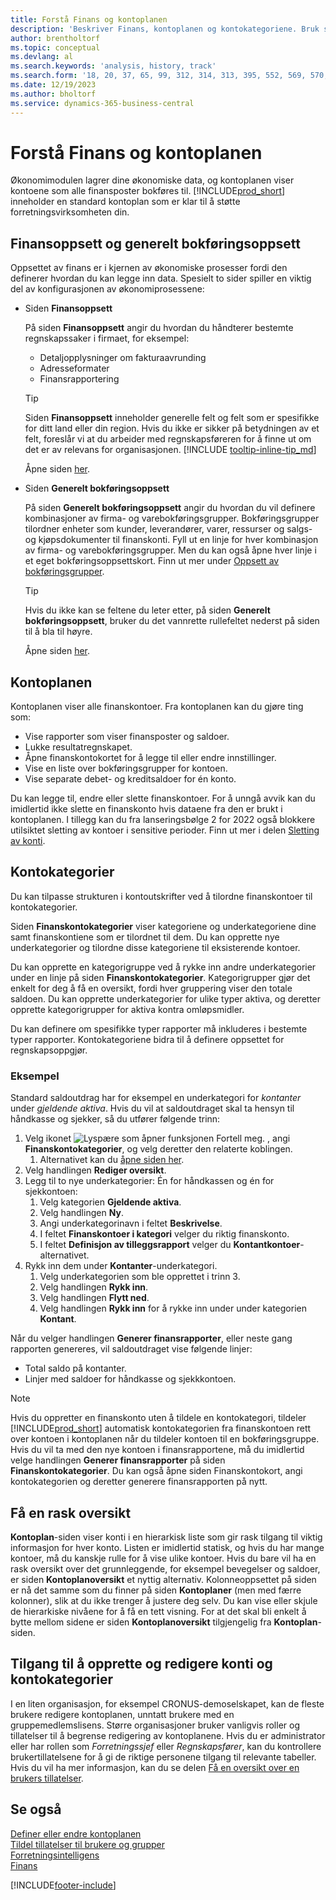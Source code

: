 ```yaml
---
title: Forstå Finans og kontoplanen
description: 'Beskriver Finans, kontoplanen og kontokategoriene. Bruk siden Finansoppsett til å angi hvordan du håndterer bestemte regnskapssaker i firmaet.'
author: brentholtorf
ms.topic: conceptual
ms.devlang: al
ms.search.keywords: 'analysis, history, track'
ms.search.form: '18, 20, 37, 65, 99, 312, 314, 313, 395, 552, 569, 570, 634, 790, 791, 1158'
ms.date: 12/19/2023
ms.author: bholtorf
ms.service: dynamics-365-business-central
---
```

# Forstå Finans og kontoplanen

Økonomimodulen lagrer dine økonomiske data, og kontoplanen viser kontoene som alle finansposter bokføres til. [!INCLUDE[prod_short](includes/prod_short.md)] inneholder en standard kontoplan som er klar til å støtte forretningsvirksomheten din.

## Finansoppsett og generelt bokføringsoppsett

Oppsettet av finans er i kjernen av økonomiske prosesser fordi den definerer hvordan du kan legge inn data. Spesielt to sider spiller en viktig del av konfigurasjonen av økonomiprosessene:  

* Siden **Finansoppsett**

  På siden **Finansoppsett** angir du hvordan du håndterer bestemte regnskapssaker i firmaet, for eksempel:  

  * Detaljopplysninger om fakturaavrunding  
  * Adresseformater  
  * Finansrapportering

  > [!TIP]
  > Siden **Finansoppsett** inneholder generelle felt og felt som er spesifikke for ditt land eller din region. Hvis du ikke er sikker på betydningen av et felt, foreslår vi at du arbeider med regnskapsføreren for å finne ut om det er av relevans for organisasjonen. [!INCLUDE [tooltip-inline-tip_md](includes/tooltip-inline-tip_md.md)]  

  Åpne siden [her](https://businesscentral.dynamics.com/?page=118).
  
* Siden **Generelt bokføringsoppsett**

  På siden **Generelt bokføringsoppsett** angir du hvordan du vil definere kombinasjoner av firma- og varebokføringsgrupper. Bokføringsgrupper tilordner enheter som kunder, leverandører, varer, ressurser og salgs- og kjøpsdokumenter til finanskonti. Fyll ut en linje for hver kombinasjon av firma- og varebokføringsgrupper. Men du kan også åpne hver linje i et eget bokføringsoppsettskort. Finn ut mer under [Oppsett av bokføringsgrupper](finance-posting-groups.md).  

  > [!TIP]
  > Hvis du ikke kan se feltene du leter etter, på siden **Generelt bokføringsoppsett**, bruker du det vannrette rullefeltet nederst på siden til å bla til høyre.  

  Åpne siden [her](https://businesscentral.dynamics.com/?page=314).

## Kontoplanen

Kontoplanen viser alle finanskontoer. Fra kontoplanen kan du gjøre ting som:  

* Vise rapporter som viser finansposter og saldoer.  
* Lukke resultatregnskapet.  
* Åpne finanskontokortet for å legge til eller endre innstillinger.  
* Vise en liste over bokføringsgrupper for kontoen.
* Vise separate debet- og kreditsaldoer for én konto.

Du kan legge til, endre eller slette finanskontoer. For å unngå avvik kan du imidlertid ikke slette en finanskonto hvis dataene fra den er brukt i kontoplanen. I tillegg kan du fra lanseringsbølge 2 for 2022 også blokkere utilsiktet sletting av kontoer i sensitive perioder. Finn ut mer i delen [Sletting av konti](finance-setup-chart-accounts.md#delete-accounts).  

## Kontokategorier

Du kan tilpasse strukturen i kontoutskrifter ved å tilordne finanskontoer til kontokategorier.  

Siden **Finanskontokategorier** viser kategoriene og underkategoriene dine samt finanskontiene som er tilordnet til dem. Du kan opprette nye underkategorier og tilordne disse kategoriene til eksisterende kontoer.  

Du kan opprette en kategorigruppe ved å rykke inn andre underkategorier under en linje på siden **Finanskontokategorier**. Kategorigrupper gjør det enkelt for deg å få en oversikt, fordi hver gruppering viser den totale saldoen. Du kan opprette underkategorier for ulike typer aktiva, og deretter opprette kategorigrupper for aktiva kontra omløpsmidler.  

Du kan definere om spesifikke typer rapporter må inkluderes i bestemte typer rapporter. Kontokategoriene bidra til å definere oppsettet for regnskapsoppgjør.  

### Eksempel

Standard saldoutdrag har for eksempel en underkategori for *kontanter* under *gjeldende aktiva*. Hvis du vil at saldoutdraget skal ta hensyn til håndkasse og sjekker, så du utfører følgende trinn:

1. Velg ikonet ![Lyspære som åpner funksjonen Fortell meg.](media/ui-search/search_small.png "Fortell hva du vil gjøre") , angi **Finanskontokategorier**, og velg deretter den relaterte koblingen.
   1. Alternativet kan du [åpne siden her](https://businesscentral.dynamics.com/?page=790).
2. Velg handlingen **Rediger oversikt**.
3. Legg til to nye underkategorier: Én for håndkassen og én for sjekkontoen:
   1. Velg kategorien **Gjeldende aktiva**.
   2. Velg handlingen **Ny**.
   3. Angi underkategorinavn i feltet **Beskrivelse**.
   4. I feltet **Finanskontoer i kategori** velger du riktig finanskonto.
   5. I feltet **Definisjon av tilleggsrapport** velger du **Kontantkontoer**-alternativet.
4. Rykk inn dem under **Kontanter**-underkategori.
   1. Velg underkategorien som ble opprettet i trinn 3.
   2. Velg handlingen **Rykk inn**.
   3. Velg handlingen **Flytt ned**.
   4. Velg handlingen **Rykk inn** for å rykke inn under under kategorien **Kontant**.

Når du velger handlingen **Generer finansrapporter**, eller neste gang rapporten genereres, vil saldoutdraget vise følgende linjer:

* Total saldo på kontanter.
* Linjer med saldoer for håndkasse og sjekkkontoen.  

> [!NOTE]
> Hvis du oppretter en finanskonto uten å tildele en kontokategori, tildeler [!INCLUDE[prod_short](includes/prod_short.md)] automatisk kontokategorien fra finanskontoen rett over kontoen i kontoplanen når du tildeler kontoen til en bokføringsgruppe. Hvis du vil ta med den nye kontoen i finansrapportene, må du imidlertid velge handlingen **Generer finansrapporter** på siden **Finanskontokategorier**. Du kan også åpne siden Finanskontokort, angi kontokategorien og deretter generere finansrapporten på nytt.

## Få en rask oversikt

**Kontoplan**-siden viser konti i en hierarkisk liste som gir rask tilgang til viktig informasjon for hver konto. Listen er imidlertid statisk, og hvis du har mange kontoer, må du kanskje rulle for å vise ulike kontoer. Hvis du bare vil ha en rask oversikt over det grunnleggende, for eksempel bevegelser og saldoer, er siden **Kontoplanoversikt** et nyttig alternativ. Kolonneoppsettet på siden er nå det samme som du finner på siden **Kontoplaner** (men med færre kolonner), slik at du ikke trenger å justere deg selv. Du kan vise eller skjule de hierarkiske nivåene for å få en tett visning. For at det skal bli enkelt å bytte mellom sidene er siden **Kontoplanoversikt** tilgjengelig fra **Kontoplan**-siden.

## Tilgang til å opprette og redigere konti og kontokategorier

I en liten organisasjon, for eksempel CRONUS-demoselskapet, kan de fleste brukere redigere kontoplanen, unntatt brukere med en gruppemedlemslisens. Større organisasjoner bruker vanligvis roller og tillatelser til å begrense redigering av kontoplanene. Hvis du er administrator eller har rollen som *Forretningssjef* eller *Regnskapsfører*, kan du kontrollere brukertillatelsene for å gi de riktige personene tilgang til relevante tabeller. Hvis du vil ha mer informasjon, kan du se delen [Få en oversikt over en brukers tillatelser](ui-define-granular-permissions.md#get-an-overview-of-a-users-permissions).  

## Se også

[Definer eller endre kontoplanen](finance-setup-chart-accounts.md)  
[Tildel tillatelser til brukere og grupper](ui-define-granular-permissions.md)  
[Forretningsintelligens](bi.md)  
[Finans](finance.md)  

[!INCLUDE[footer-include](includes/footer-banner.md)]
